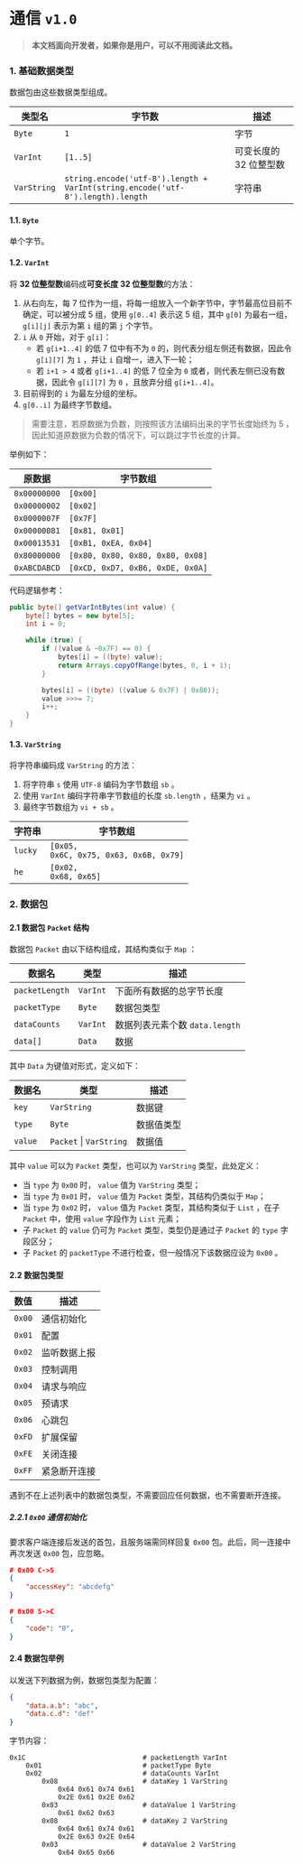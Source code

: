 # 通信 `v1.0`

> **本文档面向开发者，如果你是用户，可以不用阅读此文档。**

### 1. 基础数据类型
数据包由这些数据类型组成。

| 类型名 | 字节数 | 描述 |
| --- | --- | --- |
| `Byte` | `1` | 字节 |
| `VarInt` | `[1..5]` | 可变长度的 32 位整型数 |
| `VarString` | `string.encode('utf-8').length + ` <br> `VarInt(string.encode('utf-8').length).length` | 字符串 |

#### 1.1. `Byte`
单个字节。

#### 1.2. `VarInt`
将 **32 位整型数**编码成**可变长度 32 位整型数**的方法：
1. 从右向左，每 7 位作为一组，将每一组放入一个新字节中，字节最高位目前不确定，可以被分成 5 组，使用 `g[0..4]` 表示这 5 组，其中 `g[0]` 为最右一组， `g[i][j]` 表示为第 `i` 组的第 `j` 个字节。
2. `i` 从 `0` 开始，对于 `g[i]`：
    + 若 `g[i+1..4]` 的低 7 位中有不为 `0` 的，则代表分组左侧还有数据，因此令 `g[i][7]` 为 `1` ，并让 `i` 自增一，进入下一轮；
    + 若 `i+1 > 4` 或者 `g[i+1..4]` 的低 7 位全为 `0` 或者，则代表左侧已没有数据，因此令 `g[i][7]` 为 `0` ，且放弃分组 `g[i+1..4]`。
3. 目前得到的 `i` 为最左分组的坐标。
4. `g[0..i]` 为最终字节数组。


> 需要注意，若原数据为负数，则按照该方法编码出来的字节长度始终为 5 ，因此知道原数据为负数的情况下，可以跳过字节长度的计算。

举例如下：

| 原数据 | 字节数组 |
| --- | --- |
| `0x00000000` | `[0x00]` |
| `0x00000002` | `[0x02]` |
| `0x0000007F` | `[0x7F]` |
| `0x00000081` | `[0x81, 0x01]` |
| `0x00013531` | `[0xB1, 0xEA, 0x04]` |
| `0x80000000` | `[0x80, 0x80, 0x80, 0x80, 0x08]` |
| `0xABCDABCD` | `[0xCD, 0xD7, 0xB6, 0xDE, 0x0A]` |


代码逻辑参考：
```java
public byte[] getVarIntBytes(int value) {
    byte[] bytes = new byte[5];
    int i = 0;

    while (true) {
        if ((value & ~0x7F) == 0) {
            bytes[i] = ((byte) value);
            return Arrays.copyOfRange(bytes, 0, i + 1);
        }

        bytes[i] = ((byte) ((value & 0x7F) | 0x80));
        value >>>= 7;
        i++;
    }
}
```

#### 1.3. `VarString`
将字符串编码成 `VarString` 的方法：
1. 将字符串 `s` 使用 `UTF-8` 编码为字节数组 `sb` 。
2. 使用 `VarInt` 编码字符串字节数组的长度 `sb.length` ，结果为 `vi` 。
3. 最终字节数组为 `vi + sb` 。

| 字符串 | 字节数组 |
| --- | --- |
| `lucky` | `[0x05, `<br>`0x6C, 0x75, 0x63, 0x6B, 0x79]` |
| `he` | `[0x02, `<br>`0x68, 0x65]` |

### 2. 数据包

#### 2.1 数据包 `Packet` 结构
数据包 `Packet` 由以下结构组成，其结构类似于 `Map` ：

| 数据名 | 类型 | 描述 |
| --- | --- | --- |
| `packetLength` | `VarInt` | 下面所有数据的总字节长度 |
| `packetType` | `Byte` | 数据包类型 |
| `dataCounts` | `VarInt` | 数据列表元素个数 `data.length` |
| `data[]` | `Data` | 数据 |

其中 `Data` 为键值对形式，定义如下：

| 数据名 | 类型 | 描述 |
| --- | --- | --- |
| `key` | `VarString` | 数据键 |
| `type` | `Byte` | 数据值类型 |
| `value` | `Packet` \| `VarString` | 数据值 |

其中 `value` 可以为 `Packet` 类型，也可以为 `VarString` 类型，此处定义：
+ 当 `type` 为 `0x00` 时， `value` 值为 `VarString` 类型；
+ 当 `type` 为 `0x01` 时， `value` 值为 `Packet` 类型，其结构仍类似于 `Map`；
+ 当 `type` 为 `0x02` 时， `value` 值为 `Packet` 类型，其结构类似于 `List` ，在子 `Packet` 中，使用 `value` 字段作为 `List` 元素；
+ 子 `Packet` 的 `value` 仍可为 `Packet` 类型，类型仍是通过子 `Packet` 的 `type` 字段区分；
+ 子 `Packet` 的 `packetType` 不进行检查，但一般情况下该数据应设为 `0x00` 。

#### 2.2 数据包类型

| 数值 | 描述 |
| --- | --- |
| `0x00` | 通信初始化 |
| `0x01` | 配置 |
| `0x02` | 监听数据上报 |
| `0x03` | 控制调用 |
| `0x04` | 请求与响应 |
| `0x05` | 预请求 |
| `0x06` | 心跳包 |
| `0xFD` | 扩展保留 |
| `0xFE` | 关闭连接 |
| `0xFF` | 紧急断开连接 |

遇到不在上述列表中的数据包类型，不需要回应任何数据，也不需要断开连接。

##### 2.2.1 `0x00` 通信初始化
要求客户端连接后发送的首包，且服务端需同样回复 `0x00` 包。此后，同一连接中再次发送 `0x00` 包，应忽略。

```json
# 0x00 C->S
{
    "accessKey": "abcdefg"
}
```

```json
# 0x00 S->C
{
    "code": "0",
}
```

#### 2.4 数据包举例
以发送下列数据为例，数据包类型为配置：
```json
{
    "data.a.b": "abc",
    "data.c.d": "def"
}
```

字节内容：
```
0x1C                             # packetLength VarInt
    0x01                         # packetType Byte
    0x02                         # dataCounts VarInt
        0x08                     # dataKey 1 VarString
            0x64 0x61 0x74 0x61
            0x2E 0x61 0x2E 0x62
        0x03                     # dataValue 1 VarString
            0x61 0x62 0x63
        0x08                     # dataKey 2 VarString
            0x64 0x61 0x74 0x61
            0x2E 0x63 0x2E 0x64
        0x03                     # dataValue 2 VarString
            0x64 0x65 0x66
```